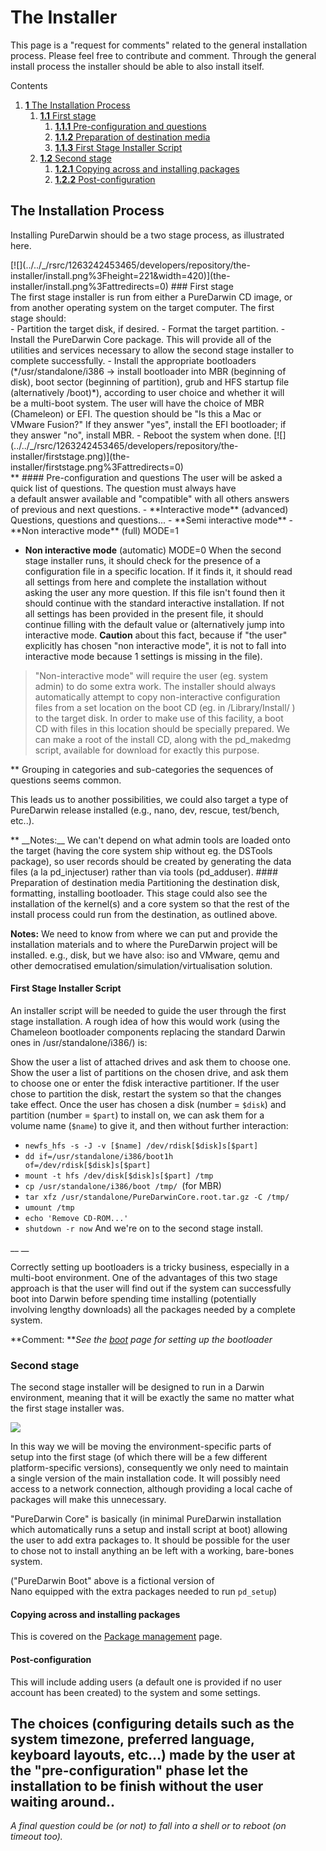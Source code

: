 The Installer
=============
This page is a "request for comments" related to the general installation process. Please feel free to contribute and comment.
Through the general install process the installer should be able to also install itself.



<div class="sites-embed-border-off sites-embed" style="width:456px;">


Contents
1.  [**1** The Installation Process](the-installer.html#TOC-The-Installation-Process)
    1.  [**1.1** First stage](the-installer.html#TOC-First-stage)
        1.  [**1.1.1** Pre-configuration and questions](the-installer.html#TOC-Pre-configuration-and-questions)
        2.  [**1.1.2** Preparation of destination media](the-installer.html#TOC-Preparation-of-destination-media)
        3.  [**1.1.3** First Stage Installer Script](the-installer.html#TOC-First-Stage-Installer-Script)
    2.  [**1.2** Second stage](the-installer.html#TOC-Second-stage)
        1.  [**1.2.1** Copying across and installing packages](the-installer.html#TOC-Copying-across-and-installing-packages)
        2.  [**1.2.2** Post-configuration](the-installer.html#TOC-Post-configuration)

The Installation Process
------------------------
Installing PureDarwin should be a two stage process, as illustrated here.

<div style="text-align:left;display:block;margin-right:auto;margin-left:auto">
[![](../../_/rsrc/1263242453465/developers/repository/the-installer/install.png%3Fheight=221&width=420)](the-installer/install.png%3Fattredirects=0)
### First stage
<div style="text-align:left;display:block;margin-right:auto;margin-left:auto">
The first stage installer is run from either a PureDarwin CD image, or from another operating system on the target computer. The first stage should:
<div style="text-align:left;display:block;margin-right:auto;margin-left:auto">
-   Partition the target disk, if desired.
-   Format the target partition.
-   Install the PureDarwin Core package. This will provide all of the utilities and services necessary to allow the second stage installer to complete successfully.
-   Install the appropriate bootloaders (*/usr/standalone/i386 -> install bootloader into MBR (beginning of disk), boot sector (beginning of partition), grub and HFS startup file (alternatively /boot)*), according to user choice and whether it will be a multi-boot system. The user will have the choice of MBR (Chameleon) or EFI. The question should be "Is this a Mac or VMware Fusion?" If they answer "yes", install the EFI bootloader; if they answer "no", install MBR.
-   Reboot the system when done.
[![](../../_/rsrc/1263242453465/developers/repository/the-installer/firststage.png)](the-installer/firststage.png%3Fattredirects=0)
<div style="text-align:left;display:block;margin-right:auto;margin-left:auto">
**
#### Pre-configuration and questions
The user will be asked a quick list of questions. The question must always have a default answer available and "compatible" with all others answers of previous and next questions.
-   **Interactive mode** (advanced)
    Questions, questions and questions...
-   **Semi interactive mode**
-   **Non interactive mode** (full)
    MODE=1
    
-   **Non interactive mode** (automatic)
    MODE=0
    When the second stage installer runs, it should check for the presence of a configuration file in a specific location.
    If it finds it, it should read all settings from here and complete the installation without asking the user any more question. If this file isn't found then it should continue with the standard interactive installation. If not all settings has been provided in the present file, it should continue filling with the default value or (alternatively jump into interactive mode. __Caution__ about this fact, because if "the user" explicitly has chosen "non interactive mode", it is not to fall into interactive mode because 1 settings is missing in the file).

> "Non-interactive mode" will require the user (eg. system admin) to do some extra work. The installer should always automatically attempt to copy non-interactive configuration files from a set location on the boot CD (eg. in /Library/Install/ ) to the target disk. In order to make use of this facility, a boot CD with files in this location should be specially prepared. We can make a root of the install CD, along with the pd_makedmg script, available for download for exactly this purpose.
> 

<div style="text-align:left;display:block;margin-right:auto;margin-left:auto">
**
Grouping in categories and sub-categories the sequences of questions seems common. 

This leads us to another possibilities, we could also target a type of PureDarwin release installed (e.g., nano, dev, rescue, test/bench, etc..).



<div style="text-align:left;display:block;margin-right:auto;margin-left:auto">
**
__Notes:__ We can't depend on what admin tools are loaded onto the target (having the core system ship without eg. the DSTools package), so user records should be created by generating the data files (a la pd_injectuser) rather than via tools (pd_adduser).
#### Preparation of destination media
Partitioning the destination disk, formatting, installing bootloader. This stage could also see the installation of the kernel(s) and a core system so that the rest of the install process could run from the destination, as outlined above.

__Notes:__ We need to know from where we can put and provide the installation materials and to where the PureDarwin project will be installed. e.g., disk, but we have also: iso and VMware, qemu and other democratised emulation/simulation/virtualisation solution.

#### First Stage Installer Script
An installer script will be needed to guide the user through the first stage installation. A rough idea of how this would work (using the Chameleon bootloader components replacing the standard Darwin ones in /usr/standalone/i386/) is:

Show the user a list of attached drives and ask them to choose one.
Show the user a list of partitions on the chosen drive, and ask them to choose one or enter the fdisk interactive partitioner.
If the user chose to partition the disk, restart the system so that the changes take effect.
Once the user has chosen a disk (number = `$disk`) and partition (number = `$part`) to install on, we can ask them for a volume name (`$name`) to give it, and then without further interaction:
-   `newfs_hfs -s -J -v [$name] /dev/rdisk[$disk]s[$part]`
-   `dd if=/usr/standalone/i386/boot1h of=/dev/rdisk[$disk]s[$part]`
-   `mount -t hfs /dev/disk[$disk]s[$part] /tmp`
-   `cp /usr/standalone/i386/boot /tmp/ `(for MBR)
-   `tar xfz /usr/standalone/PureDarwinCore.root.tar.gz -C /tmp/`
-   `umount /tmp`
-   `echo 'Remove CD-ROM...'`
-   `shutdown -r now`
And we're on to the second stage install.

__
__

Correctly setting up bootloaders is a tricky business, especially in a multi-boot environment. One of the advantages of this two stage approach is that the user will find out if the system can successfully boot into Darwin before spending time installing (potentially involving lengthy downloads) all the packages needed by a complete system. 

**Comment: ***See the *[*boot*](../booting/boot.html)* page for setting up the bootloader*
### Second stage
The second stage installer will be designed to run in a Darwin environment, meaning that it will be exactly the same no matter what the first stage installer was.

[![](../../_/rsrc/1263242453465/developers/repository/the-installer/secondstage.png)](the-installer/secondstage.png%3Fattredirects=0)

In this way we will be moving the environment-specific parts of setup into the first stage (of which there will be a few different platform-specific versions), consequently we only need to maintain a single version of the main installation code.
It will possibly need access to a network connection, although providing a local cache of packages will make this unnecessary.

"PureDarwin Core" is basically (in minimal PureDarwin installation which automatically runs a setup and install script at boot) allowing the user to add extra packages to.
It should be possible for the user to chose not to install anything an be left with a working, bare-bones system.

("PureDarwin Boot" above is a fictional version of Nano equipped with the extra packages needed to run `pd_setup`)
#### Copying across and installing packages
This is covered on the [Package management](../package-management.html) page.
#### Post-configuration
This will include adding users (a default one is provided if no user account has been created) to the system and some settings.

The choices (configuring details such as the system timezone, preferred language, keyboard layouts, etc...) made by the user at the "pre-configuration" phase let the installation to be finish without the user waiting around..
------------------------------------------------------------------------
*A final question could be (or not) to fall into a shell or to reboot (on timeout too).*

